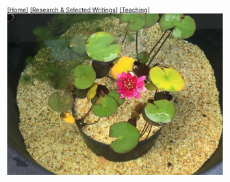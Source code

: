 [[Home]](https://benjimorris.github.io/) 
[[Research & Selected Writings]](https://benjimorris.github.io/Research.html) 
[[Teaching]](https://emine-yildirim.github.io/teaching.html)
![](pictures/Pic1.jpg)
